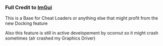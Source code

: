 ### Full Credit to [ImGui](https://github.com/ocornut/imgui)
This is a Base for Cheat Loaders or anything else that might profit from the new Docking feature

Also this feature is still in active developement by ocornut so it might crash sometimes (alr crashed my Graphics Driver)
